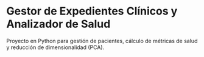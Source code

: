# Gestor de Expedientes Clínicos y Analizador de Salud

Proyecto en Python para gestión de pacientes, cálculo de métricas de salud y reducción de dimensionalidad (PCA).
